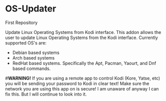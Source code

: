 # OS-Updater
First Repository

Update Linux Operating Systems from Kodi interface.
This addon allows the user to update Linux Operating Systems from the Kodi interface.
Currently supported OS's are:
  * Debian based systems   
  * Arch based systems
  * RedHat based systems.
Specifically the Apt, Pacman, Yaourt, and Dnf based commands.

#**WARNING!**
If you are using a remote app to control Kodi (Kore, Yatse, etc) you will be sending your password to Kodi in clear text!
Make sure the network you are using this app on is secure!
I am unaware of anyway I can fix this.  But I will continue to look into it.
